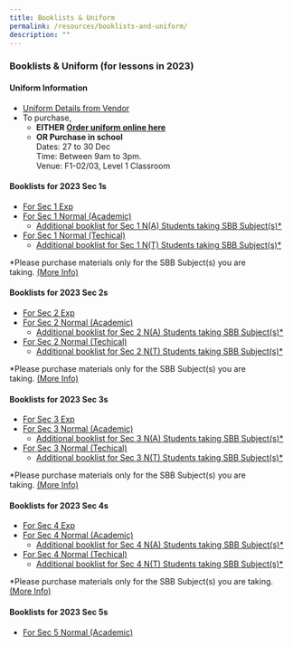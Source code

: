 ```yaml
---
title: Booklists & Uniform
permalink: /resources/booklists-and-uniform/
description: ""
---
```

### Booklists & Uniform (for lessons in 2023)

#### Uniform Information

*   [Uniform Details from Vendor](/files/2023-SALES-OF-SCHOOL-UNIFORM.pdf)
*   To purchase,
    *   **EITHER [Order uniform online here](https://shop.shanghai-uniforms.com/product-category/woodlands-secondary)**
    *   **OR Purchase in school**  
        Dates: 27 to 30 Dec  
        Time: Between 9am to 3pm.  
        Venue: F1-02/03, Level 1 Classroom


#### Booklists for 2023 Sec 1s

*   [For Sec 1 Exp](/files/WDL-2023-S1-EXP-Booklist.pdf)
*   [For Sec 1 Normal (Academic)](/files/WDL-2023-S1-NA-Booklist.pdf)
    *   [Additional booklist for Sec 1 N(A) Students taking SBB Subject(s)\*](/files/WDL-2023-S1-NA-SBB-Booklist.pdf)
*   [For Sec 1 Normal (Techical)](/files/WDL-2023-S1-NT-Booklist.pdf)
    *   [Additional booklist for Sec 1 N(T) Students taking SBB Subject(s)\*](/files/WDL-2023-S1-NT-SBB-Booklist.pdf)

\*Please purchase materials only for the SBB Subject(s) you are taking. [(More Info)](/files/sbb-buy-textbook-advisory.pdf)


#### Booklists for 2023 Sec 2s

*   [For Sec 2 Exp](/files/WDL-2023-S2-EXP-Booklist.pdf)
*   [For Sec 2 Normal (Academic)](/files/WDL-2023-S2-NA-Booklist.pdf)
    *   [Additional booklist for Sec 2 N(A) Students taking SBB Subject(s)\*](/files/WDL-2023-S2-NA-SBB-Booklist.pdf)
*   [For Sec 2 Normal (Techical)](/files/WDL-2023-S2-NT-Booklist.pdf)
    *   [Additional booklist for Sec 2 N(T) Students taking SBB Subject(s)\*](/files/WDL-2023-S2-NT-SBB-Booklist.pdf)

\*Please purchase materials only for the SBB Subject(s) you are taking. [(More Info)](/files/sbb-buy-textbook-advisory.pdf)

#### Booklists for 2023 Sec 3s

*   [For Sec 3 Exp](/files/WDL-2023-S3-EXP-Booklist.pdf)
*   [For Sec 3 Normal (Academic)](/files/WDL-2023-S3-NA-Booklist.pdf)
    *   [Additional booklist for Sec 3 N(A) Students taking SBB Subject(s)\*](/files/WDL-2023-S3-NA-SBB-Booklist.pdf)
*   [For Sec 3 Normal (Techical)](/files/WDL-2023-S3-NT-Booklist.pdf)
    *   [Additional booklist for Sec 3 N(T) Students taking SBB Subject(s)\*](/files/WDL-2023-S3-NT-SBB-Booklist.pdf)

\*Please purchase materials only for the SBB Subject(s) you are taking. [(More Info)](/files/sbb-buy-textbook-advisory.pdf)

#### Booklists for 2023 Sec 4s

*   [For Sec 4 Exp](https://woodlandssec.moe.edu.sg/wp-content/uploads/2022/12/WDL-2023-S4-EXP-Booklist.pdf)
*   [For Sec 4 Normal (Academic)](https://woodlandssec.moe.edu.sg/wp-content/uploads/2022/12/WDL-2023-S4-NA-Booklist.pdf)
    *   [Additional booklist for Sec 4 N(A) Students taking SBB Subject(s)\*](https://woodlandssec.moe.edu.sg/wp-content/uploads/2022/12/WDL-2023-S4-NA-SBB-Booklist.pdf)
*   [For Sec 4 Normal (Techical)](https://woodlandssec.moe.edu.sg/wp-content/uploads/2022/12/WDL-2023-S4-NT-Booklist.pdf)
    *   [Additional booklist for Sec 4 N(T) Students taking SBB Subject(s)\*](https://woodlandssec.moe.edu.sg/wp-content/uploads/2022/12/WDL-2023-S4-NT-SBB-Booklist.pdf)

\*Please purchase materials only for the SBB Subject(s) you are taking. [(More Info)](/files/sbb-buy-textbook-advisory.pdf)

#### Booklists for 2023 Sec 5s

*   [For Sec 5 Normal (Academic)](https://woodlandssec.moe.edu.sg/wp-content/uploads/2022/12/WDL-2023-S5-NA-Booklist.pdf)